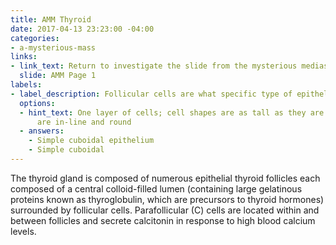```yaml
---
title: AMM Thyroid
date: 2017-04-13 23:23:00 -04:00
categories:
- a-mysterious-mass
links:
- link_text: Return to investigate the slide from the mysterious mediastinal mass
  slide: AMM Page 1
labels:
- label_description: Follicular cells are what specific type of epithelium?
  options:
  - hint_text: One layer of cells; cell shapes are as tall as they are wide; nuclei
      are in-line and round
  - answers:
    - Simple cuboidal epithelium
    - Simple cuboidal
---
```


The thyroid gland is composed of numerous epithelial thyroid follicles each composed of a central colloid-filled lumen (containing large gelatinous proteins known as thyroglobulin, which are precursors to thyroid hormones) surrounded by follicular cells. Parafollicular (C) cells are located within and between follicles and secrete calcitonin in response to high blood calcium levels.